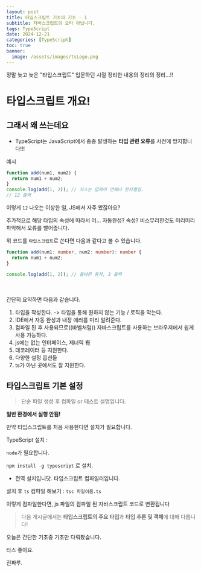 ```yaml
---
layout: post
title: 타입스크립트 기초의 기초 - 1
subtitle: 자바스크립트의 오타 아닙니다.
tags: TypeScript
date: 2024-12-21
categories: [TypeScript]
toc: true
banner:
  image: /assets/images/tsLogo.png
---
```


정말 늦고 늦은 "타입스크립트" 입문하던 시절 정리한 내용의 정리의 정리...!!

# 타입스크립트 개요!

## 그래서 왜 쓰는데요

- TypeScript는 JavaScript에서 종종 발생하는 **타입 관련 오류**를 사전에 방지합니다!!!

예시

```js
function add(num1, num2) {
  return num1 + num2;
}
console.log(add(1, 2)); // 자스는 입력이 언제나 문자열임.
// 12 출력
```

이렇게 `12` 나오는 이상한 일, JS에서 자주 봤잖아요?

추가적으로 해당 타입의 속성에 따라서 어... 자동완성? 속성? 비스무리한것도 미리미리 파악해서 오류를 뱉어줍니다.

위 코드를 `타입스크립트`로 쓴다면 다음과 같다고 볼 수 있습니다.

```ts
function add(num1: number, num2: number): number {
  return num1 + num2;
}

console.log(add(1, 2)); // 올바른 동작, 3 출력
```

<br/>
<br/>
간단히 요약하면 다음과 같습니다.

1. 타입을 작성한다. -> 타입을 통해 원하지 않는 기능 / 로직을 막는다.
2. IDE에서 자동 완성과 내장 에러를 미리 알려준다.
3. 컴파일 된 후 사용되므로((바벨처럼)) 자바스크립트를 사용하는 브라우저에서 쉽게 사용 가능하다.
4. js에는 없는 인터페이스, 제너릭 有
5. 데코레이터 등 지원한다.
6. 다양한 설정 옵션들
7. ts가 아닌 곳에서도 잘 지원한다.

## 타입스크립트 기본 설정

> 단순 파일 생성 후 컴파일 or 테스트 설명입니다.

**일반 환경에서 실행 안됨!**

만약 타입스크립트를 처음 사용한다면 설치가 필요합니다.

TypeScript 설치 :

`node`가 필요합니다.

`npm install -g typescript` 로 설치.

- 전역 설치입니닷. 타입스크립트 컴파일러입니다.

설치 후 `ts` 컴파일 해보기 : `tsc 파일이름.ts`

이렇게 컴파일한다면, js 파일의 컴파일 된 자바스크립트 코드로 변환됩니다

> 다음 게시글에서는 **타입스크립트의 주요 타입**과 **타입 추론 및 객체**에 대해 다룹니다!

오늘은 간단한 기초중 기초만 다뤄봤습니다.

타스 좋아요.

진짜루.
